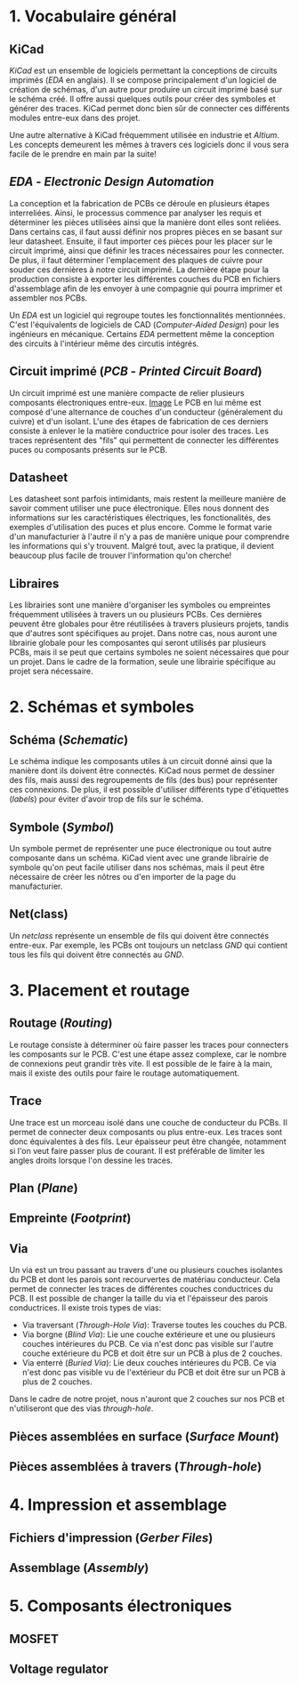 # 1. Vocabulaire général
## KiCad
*KiCad* est un ensemble de logiciels permettant la conceptions de circuits imprimés (*EDA* en
anglais). Il se compose principalement d'un logiciel de création de schémas, d'un autre pour
produire un circuit imprimé basé sur le schéma créé. Il offre aussi quelques outils pour créer des
symboles et générer des traces. KiCad permet donc bien sûr de connecter ces différents modules
entre-eux dans des projet.

Une autre alternative à KiCad fréquemment utilisée en industrie et *Altium*. Les concepts demeurent
les mêmes à travers ces logiciels donc il vous sera facile de le prendre en main par la suite!

## *EDA* - *Electronic Design Automation*
La conception et la fabrication de PCBs ce déroule en plusieurs étapes interreliées. Ainsi, le
processus commence par analyser les requis et déterminer les pièces utilisées ainsi que la manière
dont elles sont reliées. Dans certains cas, il faut aussi définir nos propres pièces en se basant
sur leur datasheet. Ensuite, il faut importer ces pièces pour les placer sur le circuit imprimé,
ainsi que définir les traces nécessaires pour les connecter. De plus, il faut déterminer
l'emplacement des plaques de cuivre pour souder ces dernières à notre circuit imprimé. La dernière
étape pour la production consiste à exporter les différentes couches du PCB en fichiers d'assemblage
afin de les envoyer à une compagnie qui pourra imprimer et assembler nos PCBs.

Un *EDA* est un logiciel qui regroupe toutes les fonctionnalités mentionnées. C'est l'équivalents de
logiciels de CAD (*Computer-Aided Design*) pour les ingénieurs en mécanique. Certains *EDA*
permettent même la conception des circuits à l'intérieur même des circutis intégrés.

## Circuit imprimé (*PCB* - *Printed Circuit Board*)
Un circuit imprimé est une manière compacte de relier plusieurs composants électroniques entre-eux.
[Image](https://en.wikipedia.org/wiki/Printed_circuit_board#/media/File:SEG_DVD_430_-_Printed_circuit_board-4276.jpg)
Le PCB en lui même est composé d'une alternance de couches d'un conducteur (généralement du cuivre)
et d'un isolant. L'une des étapes de fabrication de ces derniers consiste à enlever le la matière
conductrice pour isoler des traces. Les traces représentent des "fils" qui permettent de connecter
les différentes puces ou composants présents sur le PCB.

## Datasheet
Les datasheet sont parfois intimidants, mais restent la meilleure manière de savoir comment utiliser
une puce électronique. Elles nous donnent des informations sur les caractéristiques électriques, les
fonctionalités, des exemples d'utilisation des puces et plus encore. Comme le format varie d'un
manufacturier à l'autre il n'y a pas de manière unique pour comprendre les informations qui s'y
trouvent. Malgré tout, avec la pratique, il devient beaucoup plus facile de trouver l'information
qu'on cherche!

## Libraires
Les librairies sont une manière d'organiser les symboles ou empreintes fréquemment utilisées à
travers un ou plusieurs PCBs. Ces dernières peuvent être globales pour être réutilisées à travers
plusieurs projets, tandis que d'autres sont spécifiques au projet. Dans notre cas, nous auront une
librairie globale pour les composantes qui seront utilisés par plusieurs PCBs, mais il se peut que
certains symboles ne soient nécessaires que pour un projet. Dans le cadre de la formation, seule une
librairie spécifique au projet sera nécessaire.

# 2. Schémas et symboles
## Schéma (*Schematic*)
Le schéma indique les composants utiles à un circuit donné ainsi que la manière dont ils doivent
être connectés. KiCad nous permet de dessiner des fils, mais aussi des regroupements de fils (des
bus) pour représenter ces connexions. De plus, il est possible d'utiliser différents type
d'étiquettes (*labels*) pour éviter d'avoir trop de fils sur le schéma.

## Symbole (*Symbol*)
Un symbole permet de représenter une puce électronique ou tout autre composante dans un schéma.
KiCad vient avec une grande librairie de symbole qu'on peut facile utiliser dans nos schémas, mais
il peut être nécessaire de créer les nôtres ou d'en importer de la page du manufacturier.

## Net(class)
Un *netclass* représente un ensemble de fils qui doivent être connectés entre-eux. Par exemple, les
PCBs ont toujours un netclass *GND* qui contient tous les fils qui doivent être connectés au *GND*.

# 3. Placement et routage
## Routage (*Routing*)
Le routage consiste à déterminer où faire passer les traces pour connecters les composants sur le
PCB. C'est une étape assez complexe, car le nombre de connexions peut grandir très vite. Il est
possible de le faire à la main, mais il existe des outils pour faire le routage automatiquement.

## Trace
Une trace est un morceau isolé dans une couche de conducteur du PCBs. Il permet de connecter deux
composants ou plus entre-eux. Les traces sont donc équivalentes à des fils. Leur épaisseur peut être
changée, notamment si l'on veut faire passer plus de courant. Il est préférable de limiter les
angles droits lorsque l'on dessine les traces.

## Plan (*Plane*)
## Empreinte (*Footprint*)
## Via
Un via est un trou passant au travers d'une ou plusieurs couches isolantes du PCB et dont les parois sont recourvertes de matériau conducteur. Cela permet de connecter les traces de différentes couches conductrices du PCB. Il est possible de changer la taille du via et l'épaisseur des parois conductrices. Il existe trois types de vias:
- Via traversant (*Through-Hole Via*): Traverse toutes les couches du PCB.
- Via borgne (*Blind Via*): Lie une couche extérieure et une ou plusieurs couches intérieures du PCB. Ce via n'est donc pas visible sur l'autre couche extérieure du PCB et doit être sur un PCB à plus de 2 couches.
- Via enterré (*Buried Via*): Lie deux couches intérieures du PCB. Ce via n'est donc pas visible vu de l'extérieur du PCB et doit être sur un PCB à plus de 2 couches.

Dans le cadre de notre projet, nous n'auront que 2 couches sur nos PCB et n'utiliseront que des vias *through-hole*.

## Pièces assemblées en surface (*Surface Mount*)
## Pièces assemblées à travers (*Through-hole*)
# 4. Impression et assemblage
## Fichiers d'impression (*Gerber Files*)
## Assemblage (*Assembly*)
# 5. Composants électroniques
## MOSFET
## Voltage regulator
